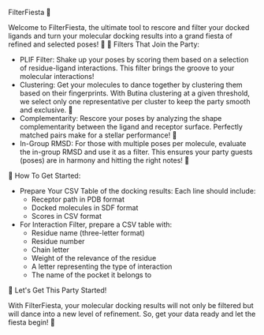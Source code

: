 FilterFiesta 🎉

Welcome to FilterFiesta, the ultimate tool to rescore and filter your docked ligands and turn your molecular docking results into a grand fiesta of refined and selected poses! 🎊
🎈 Filters That Join the Party:

- PLIF Filter: Shake up your poses by scoring them based on a selection of residue-ligand interactions. This filter brings the groove to your molecular interactions!
- Clustering: Get your molecules to dance together by clustering them based on their fingerprints. With Butina clustering at a given threshold, we select only one representative per cluster to keep the party smooth and exclusive. 💃
- Complementarity: Rescore your poses by analyzing the shape complementarity between the ligand and receptor surface. Perfectly matched pairs make for a stellar performance! 🌟
- In-Group RMSD: For those with multiple poses per molecule, evaluate the in-group RMSD and use it as a filter. This ensures your party guests (poses) are in harmony and hitting the right notes! 🎵

📜 How To Get Started:

- Prepare Your CSV Table of the docking results:
  Each line should include:
  - Receptor path in PDB format
  - Docked molecules in SDF format
  - Scores in CSV format
- For Interaction Filter, prepare a CSV table with:
  - Residue name (three-letter format)
  - Residue number
  - Chain letter
  - Weight of the relevance of the residue
  - A letter representing the type of interaction
  - The name of the pocket it belongs to

🎉 Let's Get This Party Started!

With FilterFiesta, your molecular docking results will not only be filtered but will dance into a new level of refinement. So, get your data ready and let the fiesta begin! 🎊
